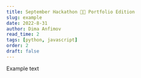 ```yaml
---
title: September Hackathon 🍁🍂 Portfolio Edition
slug: example
date: 2022-8-31
author: Dima Anfimov
read_time: 2
tags: [python, javascript]
order: 2
draft: false
---
```



Example text